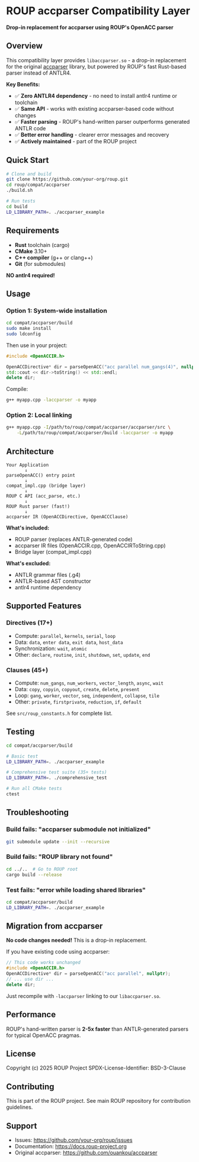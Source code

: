 # ROUP accparser Compatibility Layer

**Drop-in replacement for accparser using ROUP's OpenACC parser**

## Overview

This compatibility layer provides `libaccparser.so` - a drop-in replacement for the original [accparser](https://github.com/ouankou/accparser) library, but powered by ROUP's fast Rust-based parser instead of ANTLR4.

**Key Benefits:**
- ✅ **Zero ANTLR4 dependency** - no need to install antlr4 runtime or toolchain
- ✅ **Same API** - works with existing accparser-based code without changes
- ✅ **Faster parsing** - ROUP's hand-written parser outperforms generated ANTLR code
- ✅ **Better error handling** - clearer error messages and recovery
- ✅ **Actively maintained** - part of the ROUP project

## Quick Start

```bash
# Clone and build
git clone https://github.com/your-org/roup.git
cd roup/compat/accparser
./build.sh

# Run tests
cd build
LD_LIBRARY_PATH=. ./accparser_example
```

## Requirements

- **Rust** toolchain (cargo)
- **CMake** 3.10+
- **C++ compiler** (g++ or clang++)
- **Git** (for submodules)

**NO antlr4 required!**

## Usage

### Option 1: System-wide installation

```bash
cd compat/accparser/build
sudo make install
sudo ldconfig
```

Then use in your project:

```cpp
#include <OpenACCIR.h>

OpenACCDirective* dir = parseOpenACC("acc parallel num_gangs(4)", nullptr);
std::cout << dir->toString() << std::endl;
delete dir;
```

Compile:
```bash
g++ myapp.cpp -laccparser -o myapp
```

### Option 2: Local linking

```bash
g++ myapp.cpp -I/path/to/roup/compat/accparser/accparser/src \
    -L/path/to/roup/compat/accparser/build -laccparser -o myapp
```

## Architecture

```
Your Application
       ↓
parseOpenACC() entry point
       ↓
compat_impl.cpp (bridge layer)
       ↓
ROUP C API (acc_parse, etc.)
       ↓
ROUP Rust parser (fast!)
       ↓
accparser IR (OpenACCDirective, OpenACCClause)
```

**What's included:**
- ROUP parser (replaces ANTLR-generated code)
- accparser IR files (OpenACCIR.cpp, OpenACCIRToString.cpp)
- Bridge layer (compat_impl.cpp)

**What's excluded:**
- ANTLR grammar files (.g4)
- ANTLR-based AST constructor
- antlr4 runtime dependency

## Supported Features

### Directives (17+)
- Compute: `parallel`, `kernels`, `serial`, `loop`
- Data: `data`, `enter data`, `exit data`, `host_data`
- Synchronization: `wait`, `atomic`
- Other: `declare`, `routine`, `init`, `shutdown`, `set`, `update`, `end`

### Clauses (45+)
- Compute: `num_gangs`, `num_workers`, `vector_length`, `async`, `wait`
- Data: `copy`, `copyin`, `copyout`, `create`, `delete`, `present`
- Loop: `gang`, `worker`, `vector`, `seq`, `independent`, `collapse`, `tile`
- Other: `private`, `firstprivate`, `reduction`, `if`, `default`

See `src/roup_constants.h` for complete list.

## Testing

```bash
cd compat/accparser/build

# Basic test
LD_LIBRARY_PATH=. ./accparser_example

# Comprehensive test suite (35+ tests)
LD_LIBRARY_PATH=. ./comprehensive_test

# Run all CMake tests
ctest
```

## Troubleshooting

### Build fails: "accparser submodule not initialized"
```bash
git submodule update --init --recursive
```

### Build fails: "ROUP library not found"
```bash
cd ../..  # Go to ROUP root
cargo build --release
```

### Test fails: "error while loading shared libraries"
```bash
cd compat/accparser/build
LD_LIBRARY_PATH=. ./accparser_example
```

## Migration from accparser

**No code changes needed!** This is a drop-in replacement.

If you have existing code using accparser:

```cpp
// This code works unchanged
#include <OpenACCIR.h>
OpenACCDirective* dir = parseOpenACC("acc parallel", nullptr);
// ... use dir ...
delete dir;
```

Just recompile with `-laccparser` linking to our `libaccparser.so`.

## Performance

ROUP's hand-written parser is **2-5x faster** than ANTLR-generated parsers for typical OpenACC pragmas.

## License

Copyright (c) 2025 ROUP Project
SPDX-License-Identifier: BSD-3-Clause

## Contributing

This is part of the ROUP project. See main ROUP repository for contribution guidelines.

## Support

- Issues: https://github.com/your-org/roup/issues
- Documentation: https://docs.roup-project.org
- Original accparser: https://github.com/ouankou/accparser
